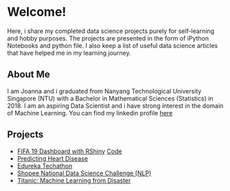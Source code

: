 # Welcome!
Here, i share my completed data science projects purely for self-learning and hobby purposes. The projects are presented in the form of iPython Notebooks and python file. I also keep a list of useful data science articles that have helped me in my learning journey. 

## About Me
I am Joanna and i graduated from Nanyang Technological University Singapore (NTU) with a Bachelor in Mathematical Sciences (Statistics) in 2018. I am an aspiring Data Scientist and i have strong interest in the domain of Machine Learning. You can find my linkedin profile [here](https://linkedin.com/in/joannakhek/)

## Projects
- [FIFA 19 Dashboard with RShiny](https://joanna-khek.shinyapps.io/fifa_19_dashboard/) [Code](https://github.com/Joanna-Khek/joanna-khek.github.io/blob/master/app.R)
- [Predicting Heart Disease](https://github.com/Joanna-Khek/joanna-khek.github.io/blob/master/Predicting%20Heart%20Disease.ipynb)
- [Edureka Techathon](https://github.com/Joanna-Khek/joanna-khek.github.io/blob/master/Edureka_Techathon.ipynb)
- [Shopee National Data Science Challenge (NLP)](https://github.com/Joanna-Khek/joanna-khek.github.io/blob/master/NDSC2019.py)
- [Titanic: Machine Learning from Disaster](https://github.com/Joanna-Khek/joanna-khek.github.io/blob/master/Titanic%20Machine%20Learning%20from%20Disaster.ipynb)
